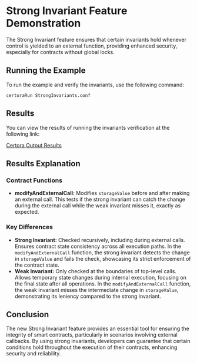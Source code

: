 # Strong Invariant Feature Demonstration

The Strong Invariant feature ensures that certain invariants hold whenever control is yielded to an external function, providing enhanced security, especially for contracts without global locks.

## Running the Example

To run the example and verify the invariants, use the following command:

```
certoraRun StrongInvariants.conf
```

## Results

You can view the results of running the invariants verification at the following link:

[Certora Output Results](https://prover.certora.com/output/1512/2c471bfb42464bf5849afce75a950052?anonymousKey=2fb8a42e6fc6c250215ffacaa42e7f67cd91d22b)

## Results Explanation

### Contract Functions

- **modifyAndExternalCall:** Modifies `storageValue` before and after making an external call. This tests if the strong invariant can catch the change during the external call while the weak invariant misses it, exactly as expected.

### Key Differences

- **Strong Invariant:** Checked recursively, including during external calls. Ensures contract state consistency across all execution paths. In the `modifyAndExternalCall` function, the strong invariant detects the change in `storageValue` and fails the check, showcasing its strict enforcement of the contract state.
- **Weak Invariant:** Only checked at the boundaries of top-level calls. Allows temporary state changes during internal execution, focusing on the final state after all operations. In the `modifyAndExternalCall` function, the weak invariant misses the intermediate change in `storageValue`, demonstrating its leniency compared to the strong invariant.

## Conclusion

The new Strong Invariant feature provides an essential tool for ensuring the integrity of smart contracts, particularly in scenarios involving external callbacks. By using strong invariants, developers can guarantee that certain conditions hold throughout the execution of their contracts, enhancing security and reliability.
